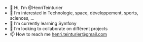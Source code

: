 - 👋 Hi, I’m @HenriTeinturier
- 👀 I’m interested in Technologie, space, développement, sports, sciences, ...
- 🌱 I’m currently learning Symfony
- 💞️ I’m looking to collaborate on différent projects
- 📫 How to reach me henri.teinturier@gmail.com

<!---
HenriTeinturier/HenriTeinturier is a ✨ special ✨ repository because its `README.md` (this file) appears on your GitHub profile.
You can click the Preview link to take a look at your changes.
--->
